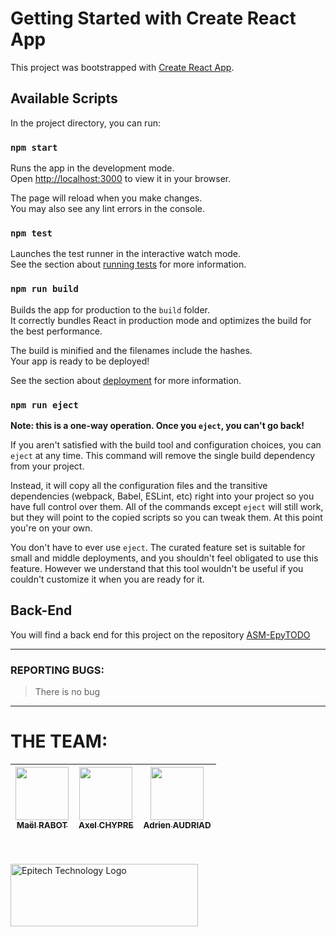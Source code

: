 # Getting Started with Create React App

This project was bootstrapped with [Create React App](https://github.com/facebook/create-react-app).

## Available Scripts

In the project directory, you can run:

### `npm start`

Runs the app in the development mode.\
Open [http://localhost:3000](http://localhost:3000) to view it in your browser.

The page will reload when you make changes.\
You may also see any lint errors in the console.

### `npm test`

Launches the test runner in the interactive watch mode.\
See the section about [running tests](https://facebook.github.io/create-react-app/docs/running-tests) for more information.

### `npm run build`

Builds the app for production to the `build` folder.\
It correctly bundles React in production mode and optimizes the build for the best performance.

The build is minified and the filenames include the hashes.\
Your app is ready to be deployed!

See the section about [deployment](https://facebook.github.io/create-react-app/docs/deployment) for more information.

### `npm run eject`

**Note: this is a one-way operation. Once you `eject`, you can't go back!**

If you aren't satisfied with the build tool and configuration choices, you can `eject` at any time. This command will remove the single build dependency from your project.

Instead, it will copy all the configuration files and the transitive dependencies (webpack, Babel, ESLint, etc) right into your project so you have full control over them. All of the commands except `eject` will still work, but they will point to the copied scripts so you can tweak them. At this point you're on your own.

You don't have to ever use `eject`. The curated feature set is suitable for small and middle deployments, and you shouldn't feel obligated to use this feature. However we understand that this tool wouldn't be useful if you couldn't customize it when you are ready for it.

## Back-End

You will find a back end for this project on the repository [ASM-EpyTODO](https://github.com/ASM-Studios/ASM-EpyTODO)


---
### REPORTING BUGS:
> There is no bug


---

# THE TEAM:

| [<img src="https://github.com/Mael-RABOT.png?size=85" width=85><br><sub>Maël RABOT</sub>](https://github.com/Mael-RABOT) | [<img src="https://github.com/Cadavre-chan.png?size=85" width=85><br><sub>Axel CHYPRE</sub>](https://github.com/Cadavre-chan) | [<img src="https://github.com/Popochounet.png?size=85" width=85><br><sub>Adrien AUDRIAD</sub>](https://github.com/Popochounet) |
|:---:|:---:|:--------------------------------------------------------------------------------------------------------------------------:|

<br/><br/>
<img src="https://newsroom.ionis-group.com/wp-content/uploads/2021/10/EPITECH-TECHNOLOGY-QUADRI-2021.png" alt="Epitech Technology Logo" title="Epitech Technology Logo" width=300 height=100>

